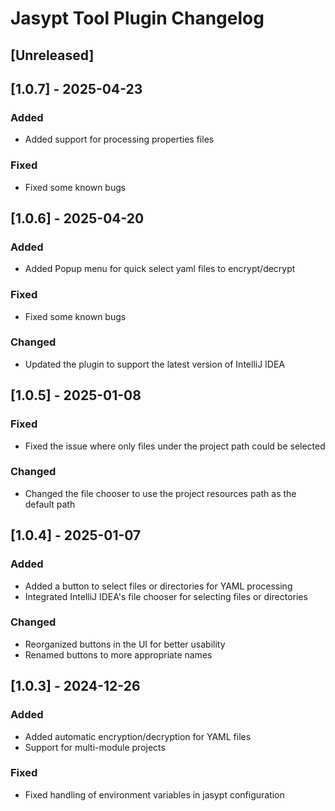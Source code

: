 # Jasypt Tool Plugin Changelog

## [Unreleased]


## [1.0.7] - 2025-04-23

### Added
- Added support for processing properties files

### Fixed

- Fixed some known bugs


## [1.0.6] - 2025-04-20

### Added
- Added Popup menu for quick select yaml files to encrypt/decrypt

### Fixed

- Fixed some known bugs  

### Changed

- Updated the plugin to support the latest version of IntelliJ IDEA


## [1.0.5] - 2025-01-08

### Fixed

- Fixed the issue where only files under the project path could be selected

### Changed

- Changed the file chooser to use the project resources path as the default path


## [1.0.4] - 2025-01-07

### Added

- Added a button to select files or directories for YAML processing
- Integrated IntelliJ IDEA's file chooser for selecting files or directories

### Changed

- Reorganized buttons in the UI for better usability
- Renamed buttons to more appropriate names

## [1.0.3] - 2024-12-26

### Added

- Added automatic encryption/decryption for YAML files
- Support for multi-module projects

### Fixed

- Fixed handling of environment variables in jasypt configuration